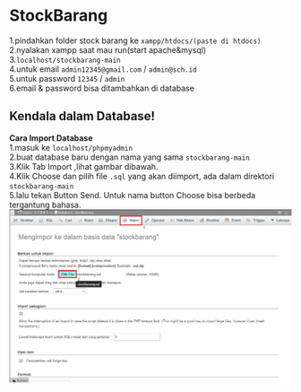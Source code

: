 # StockBarang
1.pindahkan folder stock barang ke `xampp/htdocs/(paste di htdocs)` <br>
2.nyalakan xampp saat mau run(start apache&mysql)<br>
3.`localhost/stockbarang-main`<br>
4.untuk email `admin12345@gmail.com` / `admin@sch.id`<br>
5.untuk password `12345` / `admin`<br>
6.email & password bisa ditambahkan di database

## Kendala dalam Database!
**Cara Import Database** <br>
1.masuk ke `localhost/phpmyadmin` <br> 
2.buat database baru dengan nama yang sama `stockbarang-main` <br>
3.Klik Tab Import ,lihat gambar dibawah. <br>
4.Klik Choose dan pilih file `.sql` yang akan diimport, ada dalam direktori `stockbarang-main` <br>
5.lalu tekan Button Send. Untuk nama button Choose bisa berbeda tergantung bahasa. <br>
![how to import](https://github.com/Rasyad-kun/StockBarang/blob/master/database/how-to-import.jpg)
